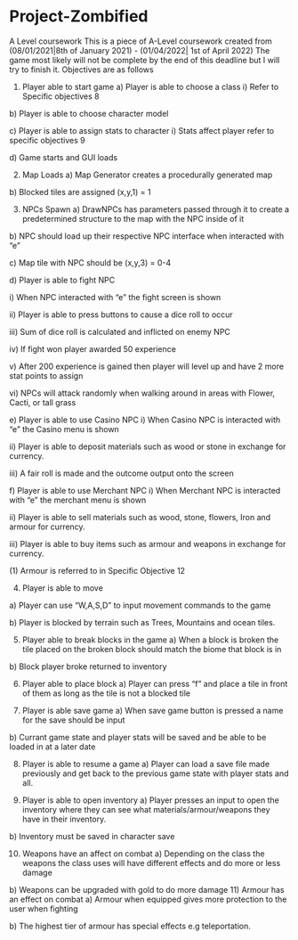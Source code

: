 # Project-Zombified
A Level coursework
This is a piece of A-Level coursework created from (08/01/2021|8th of January 2021) - (01/04/2022| 1st of April 2022)
The game most likely will not be complete by the end of this deadline but I will try to finish it.
Objectives are as follows

1)	Player able to start game
a)	Player is able to choose a class
 i)	Refer to Specific objectives 8
 
b)	Player is able to choose character model

c)	Player is able to assign stats to character
 i)	Stats affect player refer to specific objectives 9
 
d)	Game starts and GUI loads

2)	Map Loads
a)	Map Generator creates a procedurally generated map

b)	Blocked tiles are assigned (x,y,1) = 1

3)	NPCs Spawn
a)	DrawNPCs has parameters passed through it to create a predetermined structure to the map with the NPC inside of it 

b)	NPC should load up their respective NPC interface when interacted with “e”

c)	Map tile with NPC should be (x,y,3) = 0-4

d)	Player is able to fight NPC

 i)	When NPC interacted with “e” the fight screen is shown 

 ii)	Player is able to press buttons to cause a dice roll to occur 
 
 iii)	Sum of dice roll is calculated and inflicted on enemy NPC
 
 iv)	If fight won player awarded 50 experience
 
 v)	After 200 experience is gained then player will level up and have 2 more stat points to assign
 
 vi)	NPCs will attack randomly when walking around in areas with Flower, Cacti, or tall grass
 
e)	Player is able to use Casino NPC
 i)	When Casino NPC is interacted with “e” the Casino menu is shown

 ii)	Player is able to deposit materials such as wood or stone in exchange for currency. 
 
 iii)	A fair roll is made and the outcome output onto the screen
 
f)	Player is able to use Merchant NPC
 i)	When Merchant NPC is interacted with “e” the merchant menu is shown

ii)	Player is able to sell materials such as wood, stone, flowers, Iron and armour for currency.

iii)	Player is able to buy items such as armour and weapons in exchange for currency.

(1)	Armour is referred to in Specific Objective 12

4)	Player is able to move

a)	Player can use “W,A,S,D” to input movement commands to the game

b)	Player is blocked by terrain such as Trees, Mountains and ocean tiles. 

5)	Player able to break blocks in the game
a)	When a block is broken the tile placed on the broken block should match the biome that block is in

b)	Block player broke returned to inventory

6)	Player able to place block 
a)	Player can press “f” and place a tile in front of them as long as the tile is not a blocked tile

7)	Player is able save game
a)	When save game button is pressed a name for the save should be input

b)	Currant game state and player stats will be saved and be able to be loaded in at a later date

8)	Player is able to resume a game
a)	Player can load a save file made previously and get back to the previous game state with player stats and all.

9)	Player is able to open inventory
a)	Player presses an input to open the inventory where they can see what materials/armour/weapons they have in their inventory. 

b)	Inventory must be saved in character save

10)	Weapons have an affect on combat
a)	Depending on the class the weapons the class uses will have different effects and do more or less damage

b)	Weapons can be upgraded with gold to do more damage
11)	Armour has an effect on combat
a)	Armour when equipped gives more protection to the user when fighting

b)	The highest tier of armour has special effects e.g teleportation. 
